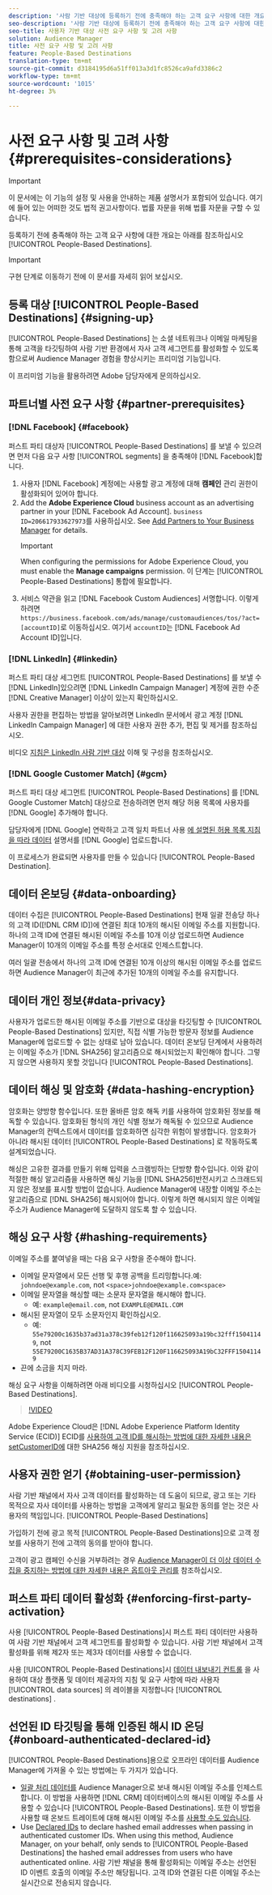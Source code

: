 ```yaml
---
description: '사람 기반 대상에 등록하기 전에 충족해야 하는 고객 요구 사항에 대한 개요는 아래를 참조하십시오.  '
seo-description: '사람 기반 대상에 등록하기 전에 충족해야 하는 고객 요구 사항에 대한 개요는 아래를 참조하십시오.  '
seo-title: 사용자 기반 대상 사전 요구 사항 및 고려 사항
solution: Audience Manager
title: 사전 요구 사항 및 고려 사항
feature: People-Based Destinations
translation-type: tm+mt
source-git-commit: d3184195d6a51ff013a3d1fc8526ca9afd3386c2
workflow-type: tm+mt
source-wordcount: '1015'
ht-degree: 3%

---
```



# 사전 요구 사항 및 고려 사항 {#prerequisites-considerations}

>[!IMPORTANT]
>이 문서에는 이 기능의 설정 및 사용을 안내하는 제품 설명서가 포함되어 있습니다. 여기에 들어 있는 어떠한 것도 법적 권고사항이다. 법률 자문을 위해 법률 자문을 구할 수 있습니다.

등록하기 전에 충족해야 하는 고객 요구 사항에 대한 개요는 아래를 참조하십시오 [!UICONTROL People-Based Destinations].

>[!IMPORTANT]
> 구현 단계로 이동하기 전에 이 문서를 자세히 읽어 보십시오.

## 등록 대상 [!UICONTROL People-Based Destinations] {#signing-up}

[!UICONTROL People-Based Destinations] 는 소셜 네트워크나 이메일 마케팅을 통해 고객을 타깃팅하여 사람 기반 환경에서 자사 고객 세그먼트를 활성화할 수 있도록 함으로써 Audience Manager 경험을 향상시키는 프리미엄 기능입니다.

이 프리미엄 기능을 활용하려면 Adobe 담당자에게 문의하십시오.

## 파트너별 사전 요구 사항 {#partner-prerequisites}

### [!DNL Facebook] {#facebook}

퍼스트 파티 대상자 [!UICONTROL People-Based Destinations] 를 보낼 수 있으려면 먼저 다음 요구 사항 [!UICONTROL segments] 을 충족해야 [!DNL Facebook]합니다.

1. 사용자 [!DNL Facebook] 계정에는 사용할 광고 계정에 대해 **캠페인** 관리 권한이 활성화되어 있어야 합니다.
2. Add the **Adobe Experience Cloud** business account as an advertising partner in your [!DNL Facebook Ad Account]. `business ID=206617933627973`를 사용하십시오. See [Add Partners to Your Business Manager](https://www.facebook.com/business/help/1717412048538897) for details.
   >[!IMPORTANT]
   > When configuring the permissions for Adobe Experience Cloud, you must enable the **Manage campaigns** permission. 이 단계는 [!UICONTROL People-Based Destinations] 통합에 필요합니다.
3. 서비스 약관을 읽고 [!DNL Facebook Custom Audiences] 서명합니다. 이렇게 하려면 `https://business.facebook.com/ads/manage/customaudiences/tos/?act=[accountID]`로 이동하십시오. 여기서 `accountID`는 [!DNL Facebook Ad Account ID]입니다.

### [!DNL LinkedIn] {#linkedin}

퍼스트 파티 대상 세그먼트 [!UICONTROL People-Based Destinations] 를 보낼 수 [!DNL LinkedIn]있으려면 [!DNL LinkedIn Campaign Manager] 계정에 권한 수준 [!DNL Creative Manager] 이상이 있는지 확인하십시오.

사용자 권한을 편집하는 방법을 알아보려면 LinkedIn 문서에서 광고 계정 [!DNL LinkedIn Campaign Manager] 에 대한 사용자 권한 추가, 편집 및 [](https://www.linkedin.com/help/lms/answer/5753) 제거를 참조하십시오.

비디오 [지침은 LinkedIn 사람 기반 대상](https://docs.adobe.com/content/help/en/audience-manager-learn/tutorials/data-activation/people-based-destinations/understanding-and-configuring-the-linkedin-pbd.html) 이해 및 구성을 참조하십시오.

### [!DNL Google Customer Match] {#gcm}

퍼스트 파티 대상 세그먼트 [!UICONTROL People-Based Destinations] 를 [!DNL Google Customer Match] 대상으로 전송하려면 먼저 해당 허용 목록에 사용자를 [!DNL Google] 추가해야 합니다.

담당자에게 [!DNL Google] 연락하고 고객 일치 파트너 사용 [에 설명된 허용 목록 지침을 따라 데이터](https://support.google.com/google-ads/answer/7361372?hl=en&amp;ref_topic=6296507) 설명서를 [!DNL Google] 업로드합니다.

이 프로세스가 완료되면 사용자를 만들 수 있습니다 [!UICONTROL People-Based Destination].

## 데이터 온보딩 {#data-onboarding}

데이터 수집은 [!UICONTROL People-Based Destinations] 현재 일괄 전송당 하나의 고객 ID([!DNL CRM ID])에 연결된 최대 10개의 해시된 이메일 주소를 지원합니다. 하나의 고객 ID에 연결된 해시된 이메일 주소를 10개 이상 업로드하면 Audience Manager이 10개의 이메일 주소를 특정 순서대로 인제스트합니다.

여러 일괄 전송에서 하나의 고객 ID에 연결된 10개 이상의 해시된 이메일 주소를 업로드하면 Audience Manager이 최근에 추가된 10개의 이메일 주소를 유지합니다.

## 데이터 개인 정보{#data-privacy}

사용자가 업로드한 해시된 이메일 주소를 기반으로 대상을 타깃팅할 수 [!UICONTROL People-Based Destinations] 있지만, 직접 식별 가능한 방문자 정보를 Audience Manager에 업로드할 수 없는 상태로 남아 있습니다. 데이터 온보딩 단계에서 사용하려는 이메일 주소가 [!DNL SHA256] 알고리즘으로 해시되었는지 확인해야 합니다. 그렇지 않으면 사용하지 못할 것입니다 [!UICONTROL People-Based Destinations].

## 데이터 해싱 및 암호화 {#data-hashing-encryption}

암호화는 양방향 함수입니다. 또한 올바른 암호 해독 키를 사용하여 암호화된 정보를 해독할 수 있습니다. 암호화된 형식의 개인 식별 정보가 해독될 수 있으므로 Audience Manager의 컨텍스트에서 데이터를 암호화하면 심각한 위험이 발생합니다. 암호화가 아니라 해시된 데이터 [!UICONTROL People-Based Destinations] 로 작동하도록 설계되었습니다.

해싱은 고유한 결과를 만들기 위해 입력을 스크램빙하는 단방향 함수입니다. 이와 같이 적절한 해싱 알고리즘을 사용하면 해싱 기능을 [!DNL SHA256]반전시키고 스크래드되지 않은 정보를 표시할 방법이 없습니다. Audience Manager에 내장할 이메일 주소는 알고리즘으로 [!DNL SHA256] 해시되어야 합니다. 이렇게 하면 해시되지 않은 이메일 주소가 Audience Manager에 도달하지 않도록 할 수 있습니다.

## 해싱 요구 사항 {#hashing-requirements}

이메일 주소를 붙여넣을 때는 다음 요구 사항을 준수해야 합니다.

* 이메일 문자열에서 모든 선행 및 후행 공백을 트리밍합니다.예: `johndoe@example.com`, not `<space>johndoe@example.com<space>`
* 이메일 문자열을 해싱할 때는 소문자 문자열을 해시해야 합니다.
   * 예: `example@email.com`, not `EXAMPLE@EMAIL.COM`
* 해시된 문자열이 모두 소문자인지 확인하십시오.
   * 예: `55e79200c1635b37ad31a378c39feb12f120f116625093a19bc32fff15041149`, not `55E79200C1635B37AD31A378C39FEB12F120F116625093A19bC32FFF15041149`
* 끈에 소금을 치지 마라.

해싱 요구 사항을 이해하려면 아래 비디오를 시청하십시오 [!UICONTROL People-Based Destinations].

>[!VIDEO](https://video.tv.adobe.com/v/29003/)

Adobe Experience Cloud은 [!DNL Adobe Experience Platform Identity Service (ECID)] ECID를 [사용하여 고객 ID를 해시하는 방법에 대한 자세한 내용은 setCustomerID에](https://docs.adobe.com/content/help/en/id-service/using/reference/hashing-support.html) 대한 SHA256 해싱 지원을 참조하십시오.

## 사용자 권한 얻기 {#obtaining-user-permission}

사람 기반 채널에서 자사 고객 데이터를 활성화하는 데 도움이 되므로, 광고 또는 기타 목적으로 자사 데이터를 사용하는 방법을 고객에게 알리고 필요한 동의를 얻는 것은 사용자의 책임입니다. [!UICONTROL People-Based Destinations]

가입하기 전에 광고 목적 [!UICONTROL People-Based Destinations]으로 고객 정보를 사용하기 전에 고객의 동의를 받아야 합니다.

고객이 광고 캠페인 수신을 거부하려는 경우 [Audience Manager이 더 이상 데이터 수집을 중지하는 방법에 대한 자세한 내용은 옵트아웃 관리를](../../overview/data-security-and-privacy/data-privacy-requests.md) 참조하십시오.

## 퍼스트 파티 데이터 활성화 {#enforcing-first-party-activation}

사용 [!UICONTROL People-Based Destinations]시 퍼스트 파티 데이터만 사용하여 사람 기반 채널에서 고객 세그먼트를 활성화할 수 있습니다. 사람 기반 채널에서 고객 활성화를 위해 제2자 또는 제3자 데이터를 사용할 수 없습니다.

사용 [!UICONTROL People-Based Destinations]시 [데이터 내보내기 컨트롤](../data-export-controls.md) 을 사용하여 대상 플랫폼 및 데이터 제공자의 지침 및 요구 사항에 따라 사용자 [!UICONTROL data sources] 의 레이블을 지정합니다 [!UICONTROL destinations] .

## 선언된 ID 타깃팅을 통해 인증된 해시 ID 온딩 {#onboard-authenticated-declared-id}

[!UICONTROL People-Based Destinations]용으로 오프라인 데이터를 Audience Manager에 가져올 수 있는 방법에는 두 가지가 있습니다.

* [일괄 처리 데이터를](../../integration/sending-audience-data/batch-data-transfer-explained/batch-data-transfer-overview.md) Audience Manager으로 보내 해시된 이메일 주소를 인제스트합니다. 이 방법을 사용하면 [!DNL CRM] 데이터베이스의 해시된 이메일 주소를 사용할 수 있습니다 [!UICONTROL People-Based Destinations]. 또한 이 방법을 사용할 때 온보드 트레이트에 대해 해시된 이메일 주소를 [사용할 수도 있습니다](../traits/trait-and-segment-qualification-reference.md).
* Use [Declared IDs](../declared-ids.md) to declare hashed email addresses when passing in authenticated customer IDs. When using this method, Audience Manager, on your behalf, only sends to [!UICONTROL People-Based Destinations] the hashed email addresses from users who have authenticated online. 사람 기반 채널을 통해 활성화되는 이메일 주소는 선언된 ID 이벤트 호출의 이메일 주소만 해당됩니다. 고객 ID와 연결된 다른 이메일 주소는 실시간으로 전송되지 않습니다.
